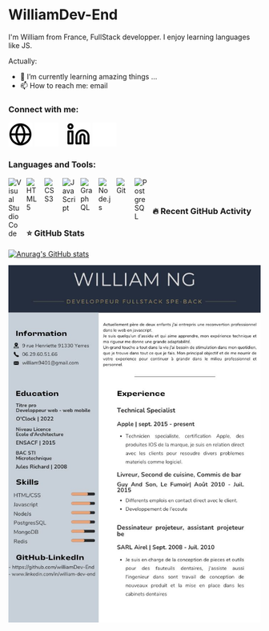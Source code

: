 # WilliamDev-End
I'm William from France, FullStack developper. I enjoy learning languages like JS. 

Actually:

- 🌱 I’m currently learning amazing things ...
- 📫 How to reach me: email

### Connect with me:

[![img_contact](./img/globe-light.svg)](https://williamdev-end.bss.design/#gh-light-mode-only)
[![img_contact](./img/globe-dark.svg)](https://williamdev-end.bss.design/#gh-dark-mode-only)
&nbsp;&nbsp;
[![img_contact](./img/linkedin-light.svg)](https://www.linkedin.com/in/william-dev-end/#gh-light-mode-only)
[![img_contact](./img/linkedin-dark.svg)](https://www.linkedin.com/in/william-dev-end/#gh-dark-mode-only)

### Languages and Tools:

<img align="left" alt="Visual Studio Code" width="26px" src="https://cdn.jsdelivr.net/gh/devicons/devicon/icons/vscode/vscode-original.svg" style="padding-right:10px;" />

<img align="left" alt="HTML5" width="26px" src="https://cdn.jsdelivr.net/gh/devicons/devicon/icons/html5/html5-original.svg" style="padding-right:10px;" />
<img align="left" alt="CSS3" width="26px" src="https://cdn.jsdelivr.net/gh/devicons/devicon/icons/css3/css3-original.svg" style="padding-right:10px;" />
<img align="left" alt="JavaScript" width="26px" src="https://cdn.jsdelivr.net/gh/devicons/devicon/icons/javascript/javascript-original.svg" style="padding-right:10px;" />
<img align="left" alt="GraphQL" width="26px" src="https://cdn.jsdelivr.net/gh/devicons/devicon/icons/graphql/graphql-plain.svg" style="padding-right:10px;" />
<img align="left" alt="Node.js" width="26px" src="https://cdn.jsdelivr.net/gh/devicons/devicon/icons/nodejs/nodejs-original.svg" style="padding-right:10px;" />
<img align="left" alt="Git" width="26px" src="https://cdn.jsdelivr.net/gh/devicons/devicon/icons/git/git-original.svg" style="padding-right:10px;" />
<img align="left" alt="PostgreSQL" width="26px" src="https://cdn.jsdelivr.net/gh/devicons/devicon/icons/postgresql/postgresql-original-wordmark.svg" style="padding-right:10px;" />



<br />
<br />

### 🔥 Recent GitHub Activity
<!--START_SECTION:activity-->
<!-- 1. 🎉 Merged PR [#2](https://github.com/MikeCodeur/react-netflix-clone/pull/2) in [MikeCodeur/react-netflix-clone](https://github.com/MikeCodeur/react-netflix-clone)
2. 💪 Opened PR [#2](https://github.com/MikeCodeur/react-netflix-clone/pull/2) in [MikeCodeur/react-netflix-clone](https://github.com/MikeCodeur/react-netflix-clone)
3. 🎉 Merged PR [#1](https://github.com/MikeCodeur/react-netflix-clone/pull/1) in [MikeCodeur/react-netflix-clone](https://github.com/MikeCodeur/react-netflix-clone)
4. 💪 Opened PR [#1](https://github.com/MikeCodeur/react-netflix-clone/pull/1) in [MikeCodeur/react-netflix-clone](https://github.com/MikeCodeur/react-netflix-clone)
5. 🎉 Merged PR [#9](https://github.com/MikeCodeur/react-hooks-avances/pull/9) in [MikeCodeur/react-hooks-avances](https://github.com/MikeCodeur/react-hooks-avances) -->
<!--END_SECTION:activity-->

### ⭐ GitHub Stats

[![Anurag's GitHub stats](https://github-readme-stats.vercel.app/api?username=williamDev-End&show_icons=true&hide_border=false&title_color=3B1F94f&icon_color=FFE500&bg_color=09131B&text_color=ffffff&border_color=0c1a25)](https://github.com/anuraghazra/github-readme-stats)

[website]: https://williamdev-end.bss.design/





<!-------------------------------------------------------------------------------------------------------------------------------------------------------->

<!-- - 👋 Hi, I’m @williamDev-End
- 👀 I’m interested in Many thing
- 🌱 I’m currently learning how to become a better Dev
- 💞️ I’m looking to collaborate on YOUR company
- 📫 How to reach me: 
william9401@gmail.com -->

![curiculum vitae](./img/CV_william.jpg)
